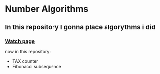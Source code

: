 # Number Algorithms
## In this repository I gonna place algorythms i did
### [Watch page](https://yupyuser.github.io/Algorithms-page/)

now in this repository:
- TAX counter
- Fibonacci subsequence
